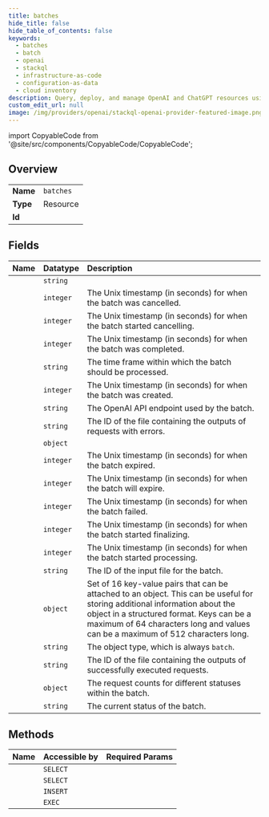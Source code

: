 ```yaml
---
title: batches
hide_title: false
hide_table_of_contents: false
keywords:
  - batches
  - batch
  - openai    
  - stackql
  - infrastructure-as-code
  - configuration-as-data
  - cloud inventory
description: Query, deploy, and manage OpenAI and ChatGPT resources using SQL.
custom_edit_url: null
image: /img/providers/openai/stackql-openai-provider-featured-image.png
---
```


import CopyableCode from '@site/src/components/CopyableCode/CopyableCode';




## Overview
<table><tbody>
<tr><td><b>Name</b></td><td><code>batches</code></td></tr>
<tr><td><b>Type</b></td><td>Resource</td></tr>
<tr><td><b>Id</b></td><td><CopyableCode code="openai.batch.batches" /></td></tr>
</tbody></table>

## Fields
| Name | Datatype | Description |
|:-----|:---------|:------------|
| <CopyableCode code="id" /> | `string` |  |
| <CopyableCode code="cancelled_at" /> | `integer` | The Unix timestamp (in seconds) for when the batch was cancelled. |
| <CopyableCode code="cancelling_at" /> | `integer` | The Unix timestamp (in seconds) for when the batch started cancelling. |
| <CopyableCode code="completed_at" /> | `integer` | The Unix timestamp (in seconds) for when the batch was completed. |
| <CopyableCode code="completion_window" /> | `string` | The time frame within which the batch should be processed. |
| <CopyableCode code="created_at" /> | `integer` | The Unix timestamp (in seconds) for when the batch was created. |
| <CopyableCode code="endpoint" /> | `string` | The OpenAI API endpoint used by the batch. |
| <CopyableCode code="error_file_id" /> | `string` | The ID of the file containing the outputs of requests with errors. |
| <CopyableCode code="errors" /> | `object` |  |
| <CopyableCode code="expired_at" /> | `integer` | The Unix timestamp (in seconds) for when the batch expired. |
| <CopyableCode code="expires_at" /> | `integer` | The Unix timestamp (in seconds) for when the batch will expire. |
| <CopyableCode code="failed_at" /> | `integer` | The Unix timestamp (in seconds) for when the batch failed. |
| <CopyableCode code="finalizing_at" /> | `integer` | The Unix timestamp (in seconds) for when the batch started finalizing. |
| <CopyableCode code="in_progress_at" /> | `integer` | The Unix timestamp (in seconds) for when the batch started processing. |
| <CopyableCode code="input_file_id" /> | `string` | The ID of the input file for the batch. |
| <CopyableCode code="metadata" /> | `object` | Set of 16 key-value pairs that can be attached to an object. This can be useful for storing additional information about the object in a structured format. Keys can be a maximum of 64 characters long and values can be a maximum of 512 characters long.<br /> |
| <CopyableCode code="object" /> | `string` | The object type, which is always `batch`. |
| <CopyableCode code="output_file_id" /> | `string` | The ID of the file containing the outputs of successfully executed requests. |
| <CopyableCode code="request_counts" /> | `object` | The request counts for different statuses within the batch. |
| <CopyableCode code="status" /> | `string` | The current status of the batch. |
## Methods
| Name | Accessible by | Required Params |
|:-----|:--------------|:----------------|
| <CopyableCode code="list_batches" /> | `SELECT` |  |
| <CopyableCode code="retrieve_batch" /> | `SELECT` | <CopyableCode code="batch_id" /> |
| <CopyableCode code="create_batch" /> | `INSERT` | <CopyableCode code="data__completion_window, data__endpoint, data__input_file_id" /> |
| <CopyableCode code="cancel_batch" /> | `EXEC` | <CopyableCode code="batch_id" /> |
